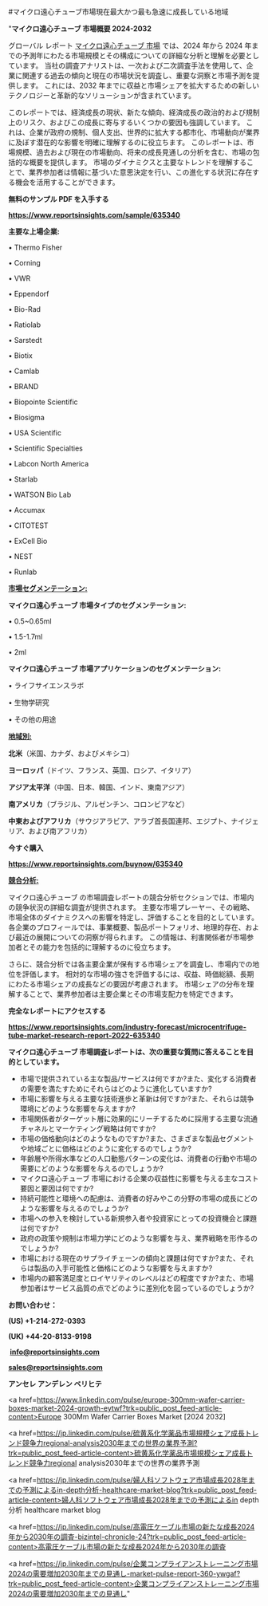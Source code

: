#マイクロ遠心チューブ市場現在最大かつ最も急速に成長している地域

"<strong>マイクロ遠心チューブ 市場概要 2024-2032</strong>

グローバル レポート <a href=https://www.reportsinsights.com/sample/635340>マイクロ遠心チューブ 市場</a> では、2024 年から 2024 年までの予測年にわたる市場規模とその構成についての詳細な分析と理解を必要としています。 当社の調査アナリストは、一次および二次調査手法を使用して、企業に関連する過去の傾向と現在の市場状況を調査し、重要な洞察と市場予測を提供します。 これには、2032 年までに収益と市場シェアを拡大​​するための新しいテクノロジーと革新的なソリューションが含まれています。

このレポートでは、経済成長の現状、新たな傾向、経済成長の政治的および規制上のリスク、およびこの成長に寄与するいくつかの要因も強調しています。 これは、企業が政府の規制、個人支出、世界的に拡大する都市化、市場動向が業界に及ぼす潜在的な影響を明確に理解するのに役立ちます。 このレポートは、市場規模、過去および現在の市場動向、将来の成長見通しの分析を含む、市場の包括的な概要を提供します。 市場のダイナミクスと主要なトレンドを理解することで、業界参加者は情報に基づいた意思決定を行い、この進化する状況に存在する機会を活用することができます。

<strong><b>無料のサンプル PDF を入手する</b></strong>

<a href=https://www.reportsinsights.com/sample/635340><strong><u>https://www.reportsinsights.com/sample/635340</u></strong></a>

<strong>主要な上場企業:</strong>

• Thermo Fisher

• Corning

• VWR

• Eppendorf

• Bio-Rad

• Ratiolab

• Sarstedt

• Biotix

• Camlab

• BRAND

• Biopointe Scientific

• Biosigma

• USA Scientific

• Scientific Specialties

• Labcon North America

• Starlab

• WATSON Bio Lab

• Accumax

• CITOTEST

• ExCell Bio

• NEST

• Runlab

<strong><u>市場セグメンテーション</u></strong><strong><u>:</u></strong>

<strong>マイクロ遠心チューブ 市場タイプのセグメンテーション:</strong>

• 0.5~0.65ml

• 1.5-1.7ml

• 2ml

<strong>マイクロ遠心チューブ 市場アプリケーションのセグメンテーション:</strong>

• ライフサイエンスラボ

• 生物学研究

• その他の用途

<strong><u>地域別</u></strong><strong><u>:</u></strong>

<strong>北米</strong>（米国、カナダ、およびメキシコ）

<strong>ヨーロッパ</strong>（ドイツ、フランス、英国、ロシア、イタリア）

<strong>アジア太平洋</strong>（中国、日本、韓国、インド、東南アジア）

<strong>南アメリカ</strong>（ブラジル、アルゼンチン、コロンビアなど）

<strong>中東およびアフリカ</strong>（サウジアラビア、アラブ首長国連邦、エジプト、ナイジェリア、および南アフリカ）

<strong>今すぐ購入</strong>

<a href=https://www.reportsinsights.com/buynow/635340><strong><u>https://www.reportsinsights.com/buynow/635340</u></strong></a>

<strong><u>競合分析:</u></strong>

マイクロ遠心チューブ の市場調査レポートの競合分析セクションでは、市場内の競争状況の詳細な調査が提供されます。 主要な市場プレーヤー、その戦略、市場全体のダイナミクスへの影響を特定し、評価することを目的としています。 各企業のプロフィールでは、事業概要、製品ポートフォリオ、地理的存在、および最近の展開についての洞察が得られます。 この情報は、利害関係者が市場参加者とその能力を包括的に理解するのに役立ちます。

さらに、競合分析では各主要企業が保有する市場シェアを調査し、市場内での地位を評価します。 相対的な市場の強さを評価するには、収益、時価総額、長期にわたる市場シェアの成長などの要因が考慮されます。 市場シェアの分布を理解することで、業界参加者は主要企業とその市場支配力を特定できます。

<strong>完全なレポートにアクセスする</strong>

<a href=https://www.reportsinsights.com/industry-forecast/microcentrifuge-tube-market-research-report-2022-635340><strong><u><b>https://www.reportsinsights.com/industry-forecast/microcentrifuge-tube-market-research-report-2022-635340</b></u></strong></a>

<strong><b>マイクロ遠心チューブ 市場調査レポートは、次の重要な質問に答えることを目的としています。</b></strong>
<ul>
  <li>市場で提供されている主な製品/サービスは何ですか?また、変化する消費者の需要を満たすためにそれらはどのように進化していますか?</li>
  <li>市場に影響を与える主要な技術進歩と革新は何ですか?また、それらは競争環境にどのような影響を与えますか?</li>
  <li>市場関係者がターゲット層に効果的にリーチするために採用する主要な流通チャネルとマーケティング戦略は何ですか?</li>
  <li>市場の価格動向はどのようなものですか?また、さまざまな製品セグメントや地域ごとに価格はどのように変化するのでしょうか?</li>
  <li>年齢層や所得水準などの人口動態パターンの変化は、消費者の行動や市場の需要にどのような影響を与えるのでしょうか?</li>
  <li>マイクロ遠心チューブ 市場における企業の収益性に影響を与える主なコスト要因と要因は何ですか?</li>
  <li>持続可能性と環境への配慮は、消費者の好みやこの分野の市場の成長にどのような影響を与えるのでしょうか?</li>
  <li>市場への参入を検討している新規参入者や投資家にとっての投資機会と課題は何ですか?</li>
  <li>政府の政策や規制は市場力学にどのような影響を与え、業界戦略を形作るのでしょうか?</li>
  <li>市場における現在のサプライチェーンの傾向と課題は何ですか?また、それらは製品の入手可能性と価格にどのような影響を与えますか?</li>
  <li>市場内の顧客満足度とロイヤリティのレベルはどの程度ですか?また、市場参加者はサービス品質の点でどのように差別化を図っているのでしょうか?</li>
</ul>
<strong>お問い合わせ：</strong>

<strong>(US) +1-214-272-0393</strong>

<strong>(UK) +44-20-8133-9198</strong>

<strong> </strong><a href=info@reportsinsights.com><strong><u>info@reportsinsights.com</u></strong></a>

<a href=sales@reportsinsights.com><strong><u>sales@reportsinsights.com</u></strong></a>

<strong>アンセレ アンデレン ベリヒテ</strong>

<a href=https://www.linkedin.com/pulse/europe-300mm-wafer-carrier-boxes-market-2024-growth-eytwf?trk=public_post_feed-article-content>Europe 300Mm Wafer Carrier Boxes Market [2024 2032]</a>

<a href=https://jp.linkedin.com/pulse/硫黄系化学薬品市場規模シェア成長トレンド競争力regional-analysis2030年までの世界の業界予測?trk=public_post_feed-article-content>硫黄系化学薬品市場規模シェア成長トレンド競争力regional analysis2030年までの世界の業界予測</a>

<a href=https://jp.linkedin.com/pulse/婦人科ソフトウェア市場成長2028年までの予測によるin-depth分析-healthcare-market-blog?trk=public_post_feed-article-content>婦人科ソフトウェア市場成長2028年までの予測によるin depth分析 healthcare market blog</a>

<a href=https://jp.linkedin.com/pulse/高電圧ケーブル市場の新たな成長2024年から2030年の調査-bizintel-chronicle-24?trk=public_post_feed-article-content>高電圧ケーブル市場の新たな成長2024年から2030年の調査</a>

<a href=https://jp.linkedin.com/pulse/企業コンプライアンストレーニング市場2024の需要増加2030年までの見通し-market-pulse-report-360-ywgaf?trk=public_post_feed-article-content>企業コンプライアンストレーニング市場2024の需要増加2030年までの見通し</a>"
